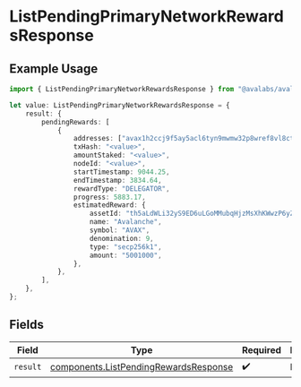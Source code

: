 # ListPendingPrimaryNetworkRewardsResponse

## Example Usage

```typescript
import { ListPendingPrimaryNetworkRewardsResponse } from "@avalabs/avalanche-sdk/models/operations";

let value: ListPendingPrimaryNetworkRewardsResponse = {
    result: {
        pendingRewards: [
            {
                addresses: ["avax1h2ccj9f5ay5acl6tyn9mwmw32p8wref8vl8ctg"],
                txHash: "<value>",
                amountStaked: "<value>",
                nodeId: "<value>",
                startTimestamp: 9044.25,
                endTimestamp: 3834.64,
                rewardType: "DELEGATOR",
                progress: 5883.17,
                estimatedReward: {
                    assetId: "th5aLdWLi32yS9ED6uLGoMMubqHjzMsXhKWwzP6yZTYQKYzof",
                    name: "Avalanche",
                    symbol: "AVAX",
                    denomination: 9,
                    type: "secp256k1",
                    amount: "5001000",
                },
            },
        ],
    },
};
```

## Fields

| Field                                                                                          | Type                                                                                           | Required                                                                                       | Description                                                                                    |
| ---------------------------------------------------------------------------------------------- | ---------------------------------------------------------------------------------------------- | ---------------------------------------------------------------------------------------------- | ---------------------------------------------------------------------------------------------- |
| `result`                                                                                       | [components.ListPendingRewardsResponse](../../models/components/listpendingrewardsresponse.md) | :heavy_check_mark:                                                                             | N/A                                                                                            |